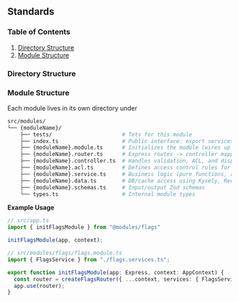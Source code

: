 ## Standards

### Table of Contents

1. [Directory Structure](#directory-structure)
2. [Module Structure](#module-structure)

### Directory Structure

### Module Structure

Each module lives in its own directory under

```sh
src/modules/
└── {moduleName}/
    ├── tests/                      # Tets for this module
    ├── index.ts                    # Public interface: export services/types for other modules
    ├── {moduleName}.module.ts      # Initializes the module (wires up router + services)
    ├── {moduleName}.router.ts      # Express routes -> controller mapping
    ├── {moduleName}.controller.ts  # Handles validation, ACL, and dispatches to service
    ├── {moduleName}.acl.ts         # Defines access control rules for the module
    ├── {moduleName}.service.ts     # Business logic (pure functions, reusable)
    ├── {moduleName}.data.ts        # DB/cache access using Kysely, Redis, etc.
    ├── {moduleName}.schemas.ts     # Input/output Zod schemas
    └── types.ts                    # Internal module types
```

**Example Usage**

```typescript
// src/app.ts
import { initFlagsModule } from "@modules/flags"

initFlagsModule(app, context);

// src/modules/flags/flags.module.ts
import { FlagsService } from "./flags.services.ts";

export function initFlagsModule(app: Express, context: AppContext) {
  const router = createFlagsRouter({ ...context, services: { FlagsService }});
  app.use(router);
}
```
